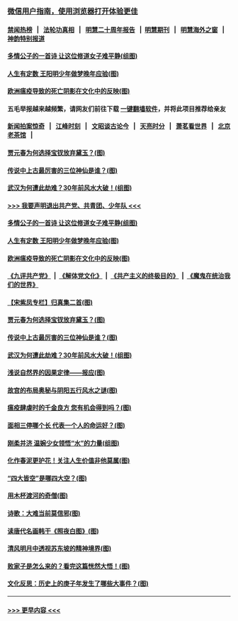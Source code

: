 ### [微信用户指南，使用浏览器打开体验更佳](https://github.com/gfw-breaker/banned-news1/blob/master/indexes/wechat-guide.md?t=0)
#### [禁闻热榜](热点新闻.md?t=0)  &nbsp;&nbsp;|&nbsp;&nbsp; [法轮功真相](https://github.com/gfw-breaker/truth/blob/master/README.md?t=0) &nbsp;&nbsp;|&nbsp;&nbsp; [明慧二十周年报告](https://github.com/gfw-breaker/mh-reports/blob/master/README.md?t=0) &nbsp;&nbsp;|&nbsp;&nbsp;[明慧期刊](https://github.com/gfw-breaker/mh-qikan) &nbsp;&nbsp;|&nbsp;&nbsp; [明慧海外之窗](https://github.com/gfw-breaker/mh-news/blob/master/README.md?t=0) &nbsp;&nbsp;|&nbsp;&nbsp; [神韵特别报道](https://github.com/gfw-breaker/mh-news/blob/master/shenyun.md?t=0)
#### [多情公子的一首诗 让这位修道女子难平静(组图)](../pages/p7/886851.md?t=02032255) 
#### [人生有定数 王阳明少年做梦晚年应验(图)](../pages/p7/921608.md?t=02032255) 
#### [欧洲瘟疫导致的死亡阴影在文化中的反映(图)](../pages/p7/921313.md?t=02032255) 
#### 五毛举报越来越频繁，请网友们前往下载 [一键翻墙软件](https://github.com/gfw-breaker/ssr-accounts)，并将此项目推荐给亲友
#### [新闻拍案惊奇](https://github.com/gfw-breaker/banned-news1/blob/master/pages/link4.md) &nbsp;&nbsp;|&nbsp;&nbsp; [江峰时刻](https://github.com/gfw-breaker/banned-news1/blob/master/pages/link4.md) &nbsp;&nbsp;|&nbsp;&nbsp; [文昭谈古论今](https://github.com/gfw-breaker/banned-news1/blob/master/pages/link4.md) &nbsp;&nbsp;|&nbsp;&nbsp; [天亮时分](https://github.com/gfw-breaker/banned-news1/blob/master/pages/link4.md) &nbsp;&nbsp;|&nbsp;&nbsp; [萧茗看世界](https://github.com/gfw-breaker/banned-news1/blob/master/pages/link4.md) &nbsp;&nbsp;|&nbsp;&nbsp; [北京老茶馆](https://github.com/gfw-breaker/banned-news1/blob/master/pages/link4.md) &nbsp;&nbsp;|&nbsp;&nbsp; 
#### [贾元春为何选择宝钗放弃黛玉？(图)](../pages/p7/921330.md?t=02032255) 
#### [传说中上古最厉害的三位神仙是谁？(图)](../pages/p7/921337.md?t=02032255) 
#### [武汉为何遭此劫难？30年前风水大破！(组图)](../pages/p7/921355.md?t=02032255) 
#### [>>> 我要声明退出共产党、共青团、少年队 <<<](https://github.com/begood0513/goodnews/blob/master/quit/letter.md) 
#### [多情公子的一首诗 让这位修道女子难平静(组图)](../pages/p7/886851.md?t=02032255) 
#### [人生有定数 王阳明少年做梦晚年应验(图)](../pages/p7/921608.md?t=02032255) 
#### [欧洲瘟疫导致的死亡阴影在文化中的反映(图)](../pages/p7/921313.md?t=02032255) 
#### [《九评共产党》](https://github.com/begood0513/9ping.md/blob/master/README.md) &nbsp;|&nbsp; [《解体党文化》](../../../../jtdwh.md/blob/master/README.md)  &nbsp;|&nbsp; [《共产主义的终极目的》](../../../../gczydzjmd.md/blob/master/README.md) &nbsp;|&nbsp; [《魔鬼在统治我们的世界》](../../../../mgztzwmdsj.md/blob/master/README.md) 
#### [【宋紫凤专栏】归真集二首(图)](../pages/p7/921582.md?t=02032255) 
#### [贾元春为何选择宝钗放弃黛玉？(图)](../pages/p7/921330.md?t=02032255) 
#### [传说中上古最厉害的三位神仙是谁？(图)](../pages/p7/921337.md?t=02032255) 
#### [武汉为何遭此劫难？30年前风水大破！(组图)](../pages/p7/921355.md?t=02032255) 
#### [浅说自然界的因果定律——报应(图)](../pages/p7/921325.md?t=02032255) 
#### [故宫的布局奥秘与阴阳五行风水之谜(图)](../pages/p7/921340.md?t=02032255) 
#### [瘟疫肆虐时的千金良方 您有机会得到吗？(图)](../pages/p7/921293.md?t=02032255) 
#### [面相三停哪个长 代表一个人的命运好？(图)](../pages/p7/892043.md?t=02032255) 
#### [刚柔并济 温婉少女领悟“水”的力量(组图)](../pages/p7/921088.md?t=02032255) 
#### [化作春泥更护花！关注人生价值非他莫属(图)](../pages/p7/893296.md?t=02032255) 
#### [“四大皆空”是哪四大空？(图)](../pages/p7/920924.md?t=02032255) 
#### [用木杯渡河的奇僧(图)](../pages/p7/920976.md?t=02032255) 
#### [诗歌：大难当前莫信邪(图)](../pages/p7/920917.md?t=02032255) 
#### [读唐代名画韩干《照夜白图》(图)](../pages/p7/921424.md?t=02032255) 
#### [清风明月中透视苏东坡的精神境界(图)](../pages/p7/920734.md?t=02032255) 
#### [败家子是怎么来的？看完这篇恍然大悟！(图)](../pages/p7/920412.md?t=02032255) 
#### [文化反思：历史上的庚子年发生了哪些大事件？(图)](../pages/p7/920919.md?t=02032255) 

----
#### [ >>> 更早内容 <<< ](../indexes/p7-earlier.md)
